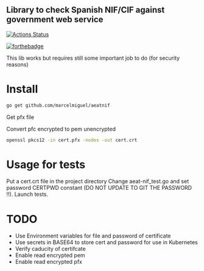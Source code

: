 ## Library to check Spanish NIF/CIF against government web service

[![Actions Status](https://github.com/marcelmiguel/aeat-nif/workflows/test/badge.svg)](https://github.com/marcelmiguel/aeat-nif/actions) 

[![forthebadge](https://forthebadge.com/images/badges/made-with-go.svg)](https://forthebadge.com)

This lib works but requires still some important job to do (for security reasons)

# Install

``` sh
go get github.com/marcelmiguel/aeatnif
```

Get pfx file

Convert pfc encrypted to pem unencrypted

``` sh
openssl pkcs12 -in cert.pfx -nodes -out cert.crt
```

# Usage for tests

Put a cert.crt file in the project directory
Change aeat-nif_test.go and set password CERTPWD constant (DO NOT UPDATE TO GIT THE PASSWORD !!).
Launch tests.

# TODO

- Use Environment variables for file and password of certificate
- Use secrets in BASE64 to store cert and password for use in Kubernetes
- Verify caducity of certifcate
- Enable read encrypted pem
- Enable read encrypted pfx
